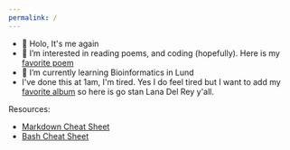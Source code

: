 ```yaml
---
permalink: /
---
```

- 👋 Holo, It's me again
- 👀 I’m interested in reading poems, and coding (hopefully). Here is my [favorite poem](./favorite_poem.md)
- 🌱 I’m currently learning Bioinformatics in Lund
- I've done this at 1am, I'm tired. Yes I do feel tired but I want to add my [favorite album](https://open.spotify.com/album/5XpEKORZ4y6OrCZSKsi46A) so here is go stan Lana Del Rey y'all.


Resources:
- [Markdown Cheat Sheet](./markdown_cheat_sheet.md)
- [Bash Cheat Sheet](./bash_cheat_sheet.md)
